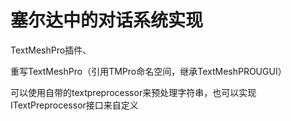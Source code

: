 # 塞尔达中的对话系统实现

TextMeshPro插件、

重写TextMeshPro（引用TMPro命名空间，继承TextMeshPROUGUI）

可以使用自带的textpreprocessor来预处理字符串，也可以实现ITextPreprocessor接口来自定义